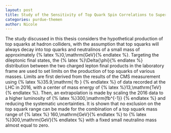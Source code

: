```yaml
---
layout: post
title: Study of the Sensitivity of Top Quark Spin Correlations to Supersymmetric Top Quark Partners
categories: purdue-themen
author: Nicole
---
```


The study discussed in this thesis considers the hypothetical production
of top squarks at hadron colliders, with the assumption that top squarks
will always decay into top quarks and neutralinos of a small mass of
approximately 
{% latex %}0\,\mathrm{GeV}{% endlatex %}.
Targeting the dileptonic final states, the 
{% latex %}\Delta{\phi}{% endlatex %}
distribution
between the two charged lepton final products in the laboratory frame are
used to set limits on the production of top squarks of various masses. Limits are
first derived from the results of the CMS measurement using
{% latex %}35.9\,\mathrm{ fb } {% endlatex %}
of data recorded at the LHC in 2016, with a center of mass energy
of 
{% latex %}13\,\mathrm{TeV}{% endlatex %}. 
Then, an extrapolation is made by scaling
the 2016 data to a higher luminosity of 
{% latex %}300\,\mathrm{fb^{-1}} {% endlatex %}
and
reducing the systematic uncertainties.
It is shown that no exclusion on the top squark range can be made for
the combination of a top squark mass range of
{% latex %} 160\,\mathrm{GeV}{% endlatex %}
to 
{% latex %}300\,\mathrm{GeV}{% endlatex %}
with a fixed small neutralino mass almost equal to zero.